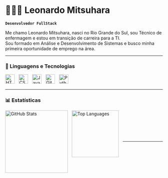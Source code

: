 # 👩🏻‍💻 Leonardo Mitsuhara

**`Desenvolvedor FullStack`**

Me chamo Leonardo Mitsuhara, nasci no Rio Grande do Sul, sou Técnico de enfermagem e estou em transição de carreira para a TI.  
Sou formado em Análise e Desenvolvimento de Sistemas e busco minha primeira oportunidade de emprego na área.

---

### 🤖 Linguagens e Tecnologias

<img 
    align="left" 
    alt="HTML"
    title="HTML" 
    width="30px" 
    style="padding-right: 10px;" 
    src="https://cdn.jsdelivr.net/gh/devicons/devicon/icons/html5/html5-original.svg" 
/>
<img 
    align="left" 
    alt="CSS" 
    title="CSS"
    width="30px" 
    style="padding-right: 10px;" 
    src="https://cdn.jsdelivr.net/gh/devicons/devicon/icons/css3/css3-original.svg" 
/>
<img 
    align="left" 
    alt="JavaScript" 
    title="JavaScript"
    width="30px" 
    style="padding-right: 10px;" 
    src="https://cdn.jsdelivr.net/gh/devicons/devicon/icons/javascript/javascript-original.svg" 
/>
<img 
    align="left" 
    alt="Git" 
    title="Git"
    width="30px" 
    style="padding-right: 10px;" 
    src="https://cdn.jsdelivr.net/gh/devicons/devicon/icons/git/git-original.svg" 
/>
<img 
    align="left" 
    alt="Python" 
    title="Python"
    width="30px" 
    style="padding-right: 10px;" 
    src="https://cdn.jsdelivr.net/gh/devicons/devicon/icons/python/python-original.svg" 
/>

<br/>
<br/>

---

### 📊 Estatísticas

<p>
  <img 
      align="left" 
      alt="GitHub Stats" 
      height="200" 
      style="padding-right: 10px;" 
      src="https://github-readme-stats.vercel.app/api?username=leomitsuhara&show_icons=true&theme=tokyonight&include_all_commits=true&locale=pt-br&cache_seconds=0" 
  />
  <img 
      align="left" 
      alt="Top Languages" 
      height="150" 
      style="padding-right: 10px;" 
      src="https://github-readme-stats.vercel.app/api/top-langs/?username=leomitsuhara&theme=tokyonight&layout=compact&custom_title=Tecnologias&langs_count=9&cache_seconds=0" 
  />
</p>

<br/>
<br/>
<br/>
<br/>
<br/>

---


